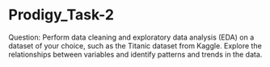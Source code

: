 # Prodigy_Task-2
Question: 
Perform data cleaning and exploratory data analysis (EDA) on a dataset of your choice, such as the Titanic dataset from Kaggle. Explore the relationships between variables and identify patterns and trends in the data.
